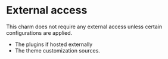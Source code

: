 # External access

This charm does not require any external access unless certain configurations are applied.

* The plugins if hosted externally
* The theme customization sources.
